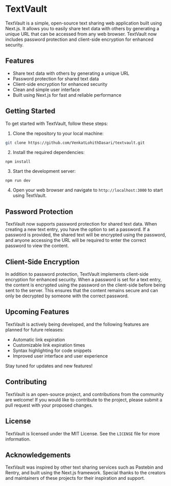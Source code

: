 # TextVault

TextVault is a simple, open-source text sharing web application built using Next.js. It allows you to easily share text data with others by generating a unique URL that can be accessed from any web browser. TextVault now includes password protection and client-side encryption for enhanced security.

## Features

* Share text data with others by generating a unique URL
* Password protection for shared text data
* Client-side encryption for enhanced security
* Clean and simple user interface
* Built using Next.js for fast and reliable performance

## Getting Started

To get started with TextVault, follow these steps:

1. Clone the repository to your local machine:
```bash
git clone https://github.com/VenkatLohithDasari/textvault.git
```
2. Install the required dependencies:
```
npm install
```
3. Start the development server:
```
npm run dev
```
4. Open your web browser and navigate to `http://localhost:3000` to start using TextVault.

## Password Protection

TextVault now supports password protection for shared text data. When creating a new text entry, you have the option to set a password. If a password is provided, the shared text will be encrypted using the password, and anyone accessing the URL will be required to enter the correct password to view the content.

## Client-Side Encryption

In addition to password protection, TextVault implements client-side encryption for enhanced security. When a password is set for a text entry, the content is encrypted using the password on the client-side before being sent to the server. This ensures that the content remains secure and can only be decrypted by someone with the correct password.

## Upcoming Features

TextVault is actively being developed, and the following features are planned for future releases:

* Automatic link expiration
* Customizable link expiration times
* Syntax highlighting for code snippets
* Improved user interface and user experience

Stay tuned for updates and new features!

## Contributing

TextVault is an open-source project, and contributions from the community are welcome! If you would like to contribute to the project, please submit a pull request with your proposed changes.

## License

TextVault is licensed under the MIT License. See the `LICENSE` file for more information.

## Acknowledgements

TextVault was inspired by other text sharing services such as Pastebin and Rentry, and built using the Next.js framework. Special thanks to the creators and maintainers of these projects for their inspiration and support.